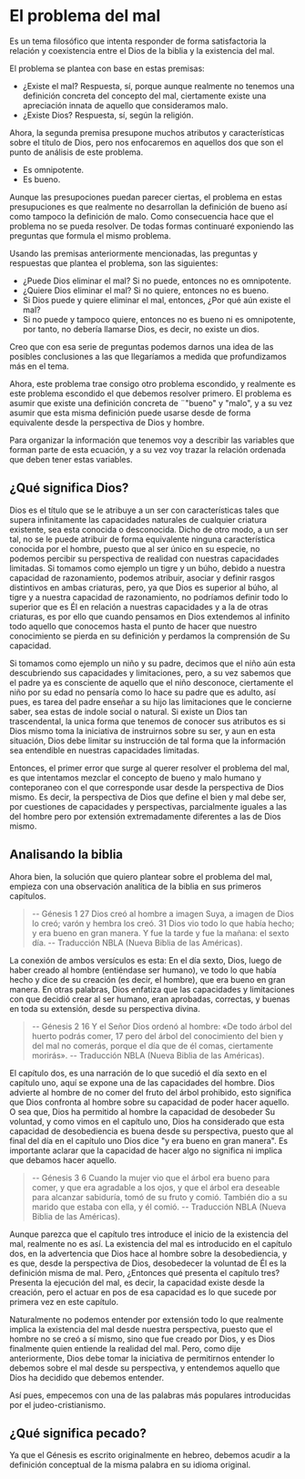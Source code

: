 # El problema del mal

Es un tema filosófico que intenta responder de forma satisfactoria la relación y coexistencia entre el Dios de la biblia y la existencia del mal.

El problema se plantea con base en estas premisas:

  - ¿Existe el mal? Respuesta, sí, porque aunque realmente no tenemos una definición concreta del concepto del mal, ciertamente existe una apreciación innata de aquello que consideramos malo.
  - ¿Existe Dios? Respuesta, sí, según la religión.

Ahora, la segunda premisa presupone muchos atributos y características sobre el título de Dios, pero nos enfocaremos en aquellos dos que son el punto de análisis de este problema.

  - Es omnipotente.
  - Es bueno.

Aunque las presupociones puedan parecer ciertas, el problema en estas presupuciones es que realmente no desarrollan la definición de bueno así como tampoco la definición de malo. Como consecuencia hace que el problema no se pueda resolver. De todas formas continuaré exponiendo las preguntas que formula el mismo problema.

Usando las premisas anteriormente mencionadas, las preguntas y respuestas que plantea el problema, son las siguientes:

  - ¿Puede Dios eliminar el mal? Si no puede, entonces no es omnipotente.
  - ¿Quiere Dios eliminar el mal? Si no quiere, entonces no es bueno.
  - Si Dios puede y quiere eliminar el mal, entonces, ¿Por qué aún existe el mal?
  - Si no puede y tampoco quiere, entonces no es bueno ni es omnipotente, por tanto, no debería llamarse Dios, es decir, no existe un dios.

Creo que con esa serie de preguntas podemos darnos una idea de las posibles conclusiones a las que llegaríamos a medida que profundizamos más en el tema.

Ahora, este problema trae consigo otro problema escondido, y realmente es este problema escondido el que debemos resolver primero. El problema es asumir que existe una definición concreta de ¨"bueno" y "malo", y a su vez asumir que esta misma definición puede usarse desde de forma equivalente desde la perspectiva de Dios y hombre.

Para organizar la información que tenemos voy a describir las variables que forman parte de esta ecuación, y a su vez voy trazar la relación ordenada que deben tener estas variables.

## ¿Qué significa Dios?

Dios es el título que se le atribuye a un ser con características tales que supera infinitamente las capacidades naturales de cualquier criatura existente, sea esta conocida o desconocida. Dicho de otro modo, a un ser tal, no se le puede atribuir de forma equivalente ninguna característica conocida por el hombre, puesto que al ser único en su especie, no podemos percibir su perspectiva de realidad con nuestras capacidades limitadas. Si tomamos como ejemplo un tigre y un búho, debido a nuestra capacidad de razonamiento, podemos atribuir, asociar y definir rasgos distintivos en ambas criaturas, pero, ya que Dios es superior al búho, al tigre y a nuestra capacidad de razonamiento, no podríamos definir todo lo superior que es Él en relación a nuestras capacidades y a la de otras criaturas, es por ello que cuando pensamos en Dios extendemos al infinito todo aquello que conocemos hasta el punto de hacer que nuestro conocimiento se pierda en su definición y perdamos la comprensión de Su capacidad.

Si tomamos como ejemplo un niño y su padre, decimos que el niño aún esta descubriendo sus capacidades y limitaciones, pero, a su vez sabemos que el padre ya es consciente de aquello que el niño desconoce, ciertamente el niño por su edad no pensaría como lo hace su padre que es adulto, así pues, es tarea del padre enseñar a su hijo las limitaciones que le concierne saber, sea estas de indole social o natural. Si existe un Dios tan trascendental, la unica forma que tenemos de conocer sus atributos es si Dios mismo toma la iniciativa de instruirnos sobre su ser, y aun en esta situación, Dios debe limitar su instrucción de tal forma que la información sea entendible en nuestras capacidades limitadas.

Entonces, el primer error que surge al querer resolver el problema del mal, es que intentamos mezclar el concepto de bueno y malo humano y conteporaneo con el que corresponde usar desde la perspectiva de Dios mismo. Es decir, la perspectiva de Dios que define el bien y mal debe ser, por cuestiones de capacidades y perspectivas, parcialmente iguales a las del hombre pero por extensión extremadamente diferentes a las de Dios mismo.

## Analisando la biblia

Ahora bien, la solución que quiero plantear sobre el problema del mal, empieza con una observación analítica de la biblia en sus primeros capítulos.

  > -- Génesis 1
  > 27 Dios creó al hombre a imagen Suya, a imagen de Dios lo creó; varón y hembra los creó. 31 Dios vio todo lo que había hecho; y era bueno en gran manera. Y fue la tarde y fue la mañana: el sexto día.
  > -- Traducción NBLA (Nueva Biblia de las Américas).

La conexión de ambos versículos es esta: En el día sexto, Dios, luego de haber creado al hombre (entiéndase ser humano), ve todo lo que había hecho y dice de su creación (es decir, el hombre), que era bueno en gran manera. En otras palabras, Dios enfatiza que las capacidades y limitaciones con que decidió crear al ser humano, eran aprobadas, correctas, y buenas en toda su extensión, desde su perspectiva divina.

  > -- Génesis 2
  > 16 Y el Señor Dios ordenó al hombre: «De todo árbol del huerto podrás comer, 17 pero del árbol del conocimiento del bien y del mal no comerás, porque el día que de él comas, ciertamente morirás».
  > -- Traducción NBLA (Nueva Biblia de las Américas).

El capítulo dos, es una narración de lo que sucedió el día sexto en el capítulo uno, aquí se expone una de las capacidades del hombre. Dios advierte al hombre de no comer del fruto del árbol prohibido, esto significa que Dios confronta al hombre sobre su capacidad de poder hacer aquello. O sea que, Dios ha permitido al hombre la capacidad de desobeder Su voluntad, y como vimos en el capítulo uno, Dios ha considerado que esta capacidad de desobediencia es buena desde su perspectiva, puesto que al final del día en el capítulo uno Dios dice "y era bueno en gran manera". Es importante aclarar que la capacidad de hacer algo no significa ni implica que debamos hacer aquello.

  > -- Génesis 3
  > 6 Cuando la mujer vio que el árbol era bueno para comer, y que era agradable a los ojos, y que el árbol era deseable para alcanzar sabiduría, tomó de su fruto y comió. También dio a su marido que estaba con ella, y él comió.
  > -- Traducción NBLA (Nueva Biblia de las Américas).

Aunque parezca que el capítulo tres introduce el inicio de la existencia del mal, realmente no es así. La existencia del mal es introducido en el capítulo dos, en la advertencia que Dios hace al hombre sobre la desobediencia, y es que, desde la perspectiva de Dios, desobedecer la voluntad de Él es la definición misma de mal. Pero, ¿Entonces qué presenta el capítulo tres? Presenta la ejecución del mal, es decir, la capacidad existe desde la creación, pero el actuar en pos de esa capacidad es lo que sucede por primera vez en este capítulo.

Naturalmente no podemos entender por extensión todo lo que realmente implica la existencia del mal desde nuestra perspectiva, puesto que el hombre no se creó a sí mismo, sino que fue creado por Dios, y es Dios finalmente quien entiende la realidad del mal. Pero, como dije anteriormente, Dios debe tomar la iniciativa de permitirnos entender lo debemos sobre el mal desde su perspectiva, y entendemos aquello que Dios ha decidido que debemos entender.

Así pues, empecemos con una de las palabras más populares introducidas por el judeo-cristianismo.

## ¿Qué significa pecado?

Ya que el Génesis es escrito originalmente en hebreo, debemos acudir a la definición conceptual de la misma palabra en su idioma original.

